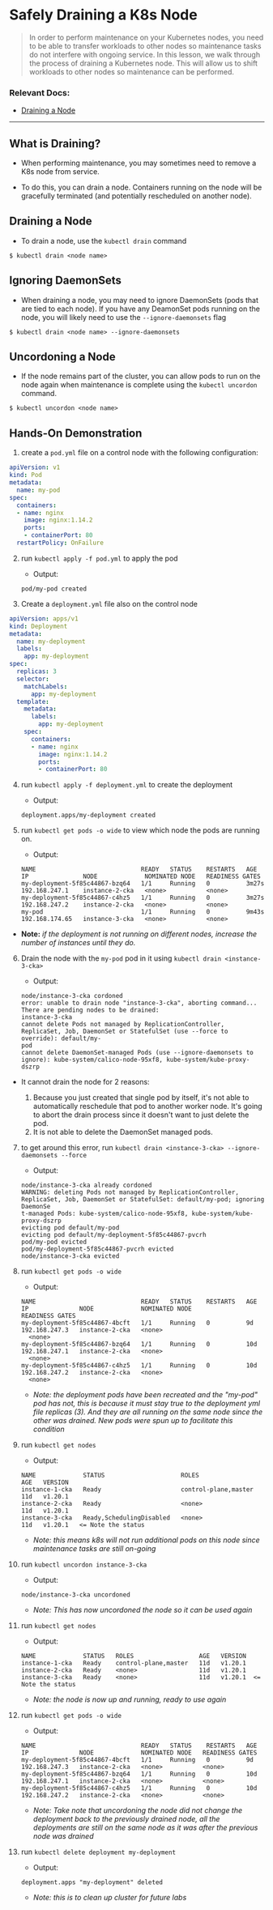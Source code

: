 # Safely Draining a K8s Node

> In order to perform maintenance on your Kubernetes nodes, you need to be able to transfer workloads to other nodes so maintenance tasks do not interfere with ongoing service. In this lesson, we walk through the process of draining a Kubernetes node. This will allow us to shift workloads to other nodes so maintenance can be performed.

### Relevant Docs:

- [Draining a Node](https://kubernetes.io/docs/tasks/administer-cluster/safely-drain-node/)

---

## What is Draining?

- When performing maintenance, you may sometimes need to remove a K8s node from service.

- To do this, you can drain a node. Containers running on the node will be gracefully terminated (and potentially rescheduled on another node).

## Draining a Node

- To drain a node, use the `kubectl drain` command

```
$ kubectl drain <node name>
```

## Ignoring DaemonSets

- When draining a node, you may need to ignore DaemonSets (pods that are tied to each node). If you have any DeamonSet pods running on the node, you will likely need to use the `--ignore-daemonsets` flag

```
$ kubectl drain <node name> --ignore-daemonsets
```

## Uncordoning a Node

- If the node remains part of the cluster, you can allow pods to run on the node again when maintenance is complete using the `kubectl uncordon` command.

```
$ kubectl uncordon <node name>
```

## Hands-On Demonstration

1. create a `pod.yml` file on a control node with the following configuration:

```yaml
apiVersion: v1
kind: Pod
metadata:
  name: my-pod
spec:
  containers:
  - name: nginx
    image: nginx:1.14.2
    ports:
    - containerPort: 80
  restartPolicy: OnFailure
```

2. run `kubectl apply -f pod.yml` to apply the pod

    - Output:
    ```
    pod/my-pod created
    ```

3. Create a `deployment.yml` file also on the control node

```yaml
apiVersion: apps/v1
kind: Deployment
metadata:
  name: my-deployment
  labels:
    app: my-deployment
spec:
  replicas: 3
  selector:
    matchLabels:
      app: my-deployment
  template:
    metadata:
      labels:
        app: my-deployment
    spec:
      containers:
      - name: nginx
        image: nginx:1.14.2
        ports:
        - containerPort: 80
```

4. run `kubectl apply -f deployment.yml` to create the deployment

    - Output:
    ```
    deployment.apps/my-deployment created
    ```

5. run `kubectl get pods -o wide` to view which node the pods are running on.

    - Output:
    ```
    NAME                             READY   STATUS    RESTARTS   AGE     IP               NODE             NOMINATED NODE   READINESS GATES
    my-deployment-5f85c44867-bzq64   1/1     Running   0          3m27s   192.168.247.1    instance-2-cka   <none>           <none>
    my-deployment-5f85c44867-c4hz5   1/1     Running   0          3m27s   192.168.247.2    instance-2-cka   <none>           <none>
    my-pod                           1/1     Running   0          9m43s   192.168.174.65   instance-3-cka   <none>           <none>
    ```

  - **Note:** *if the deployment is not running on different nodes, increase the number of instances until they do.*

6. Drain the node with the `my-pod` pod in it using `kubectl drain <instance-3-cka>`

    - Output:
    ```
    node/instance-3-cka cordoned
    error: unable to drain node "instance-3-cka", aborting command...
    There are pending nodes to be drained:
    instance-3-cka
    cannot delete Pods not managed by ReplicationController, ReplicaSet, Job, DaemonSet or StatefulSet (use --force to override): default/my-
    pod
    cannot delete DaemonSet-managed Pods (use --ignore-daemonsets to ignore): kube-system/calico-node-95xf8, kube-system/kube-proxy-dszrp
    ```

- It cannot drain the node for 2 reasons:

    1.  Because you just created that single pod by itself, it's not able to automatically reschedule that pod to another worker node. It's going to abort the drain process since it doesn't want to just delete the pod.
    2. It is not able to delete the DaemonSet managed pods.

7. to get around this error, run `kubectl drain <instance-3-cka> --ignore-daemonsets --force`

    - Output:
    ```
    node/instance-3-cka already cordoned
    WARNING: deleting Pods not managed by ReplicationController, ReplicaSet, Job, DaemonSet or StatefulSet: default/my-pod; ignoring DaemonSe
    t-managed Pods: kube-system/calico-node-95xf8, kube-system/kube-proxy-dszrp
    evicting pod default/my-pod
    evicting pod default/my-deployment-5f85c44867-pvcrh
    pod/my-pod evicted
    pod/my-deployment-5f85c44867-pvcrh evicted
    node/instance-3-cka evicted
    ```

8. run `kubectl get pods -o wide`
    - Output:
    ```
    NAME                             READY   STATUS    RESTARTS   AGE   IP              NODE             NOMINATED NODE
   READINESS GATES
    my-deployment-5f85c44867-4bcft   1/1     Running   0          9d    192.168.247.3   instance-2-cka   <none>
      <none>
    my-deployment-5f85c44867-bzq64   1/1     Running   0          10d   192.168.247.1   instance-2-cka   <none>
      <none>
    my-deployment-5f85c44867-c4hz5   1/1     Running   0          10d   192.168.247.2   instance-2-cka   <none>
      <none>
   ```

     - *Note: the deployment pods have been recreated and the "my-pod" pod has not, this is because it must stay true to the deployment yml file replicas (3). And they are all running on the same node since the other was drained. New pods were spun up to facilitate this condition*

9. run `kubectl get nodes`
    - Output:
    ```
    NAME             STATUS                     ROLES                  AGE   VERSION
    instance-1-cka   Ready                      control-plane,master   11d   v1.20.1
    instance-2-cka   Ready                      <none>                 11d   v1.20.1
    instance-3-cka   Ready,SchedulingDisabled   <none>                 11d   v1.20.1   <= Note the status
    ```

    - *Note: this means k8s will not run additional pods on this node since maintenance tasks are still on-going*

10. run `kubectl uncordon instance-3-cka`
    - Output:
    ```
    node/instance-3-cka uncordoned
    ```

    - *Note: This has now uncordoned the node so it can be used again*

11. run `kubectl get nodes`
    - Output:
    ```
    NAME             STATUS   ROLES                  AGE   VERSION
    instance-1-cka   Ready    control-plane,master   11d   v1.20.1
    instance-2-cka   Ready    <none>                 11d   v1.20.1
    instance-3-cka   Ready    <none>                 11d   v1.20.1  <= Note the status
    ```

    - *Note: the node is now up and running, ready to use again*

12. run `kubectl get pods -o wide`
    - Output:
    ```
    NAME                             READY   STATUS    RESTARTS   AGE   IP              NODE             NOMINATED NODE   READINESS GATES
    my-deployment-5f85c44867-4bcft   1/1     Running   0          9d    192.168.247.3   instance-2-cka   <none>           <none>
    my-deployment-5f85c44867-bzq64   1/1     Running   0          10d   192.168.247.1   instance-2-cka   <none>           <none>
    my-deployment-5f85c44867-c4hz5   1/1     Running   0          10d   192.168.247.2   instance-2-cka   <none>           <none>
    ```

    - *Note: Take note that uncordoning the node did not change the deployment back to the previously drained node, all the deployments are still on the same node as it was after the previous node was drained*

13. run `kubectl delete deployment my-deployment`
    - Output:
    ```
    deployment.apps "my-deployment" deleted
    ```

    - *Note: this is to clean up cluster for future labs*